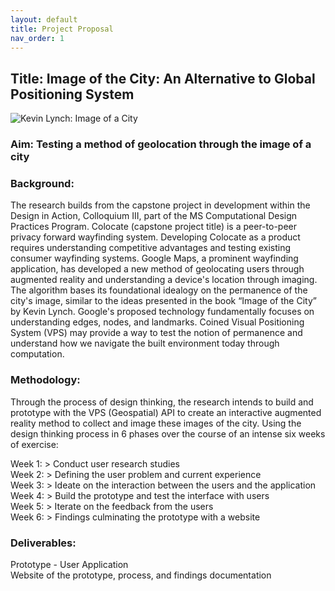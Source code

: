 ```yaml
---
layout: default
title: Project Proposal
nav_order: 1
---
```


## Title: Image of the City: An Alternative to Global Positioning System

![Kevin Lynch: Image of a City](/img/kevinlynch_map.jpg)

### Aim: Testing a method of geolocation through the image of a city

### Background:
The research builds from the capstone project in development within the Design in Action, Colloquium III, part of the MS Computational Design Practices Program. Colocate (capstone project title) is a peer-to-peer privacy forward wayfinding system. Developing Colocate as a product requires understanding competitive advantages and testing existing consumer wayfinding systems. Google Maps, a prominent wayfinding application, has developed a new method of geolocating users through augmented reality and understanding a device's location through imaging. The algorithm bases its foundational idealogy on the permanence of the city's image, similar to the ideas presented in the book “Image of the City” by Kevin Lynch. Google's proposed technology fundamentally focuses on understanding edges, nodes, and landmarks. Coined Visual Positioning System (VPS) may provide a way to test the notion of permanence and understand how we navigate the built environment today through computation. 

### Methodology:
Through the process of design thinking, the research intends to build and prototype with the VPS (Geospatial) API to create an interactive augmented reality method to collect and image these images of the city. Using the design thinking process in 6 phases over the course of an intense six weeks of exercise:<br/>

Week 1:    > Conduct user research studies <br/>
Week 2:    > Defining the user problem and current experience <br/>
Week 3:    > Ideate on the interaction between the users and the application<br/>
Week 4:    > Build the prototype and test the interface with users<br/>
Week 5:    > Iterate on the feedback from the users<br/>
Week 6:    > Findings culminating the prototype with a website<br/>

### Deliverables:
Prototype - User Application<br/>
Website of the prototype, process, and findings documentation<br/>


